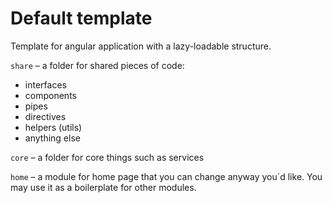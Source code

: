 # Default template

Template for angular application with a lazy-loadable structure.

`share` – a folder for shared pieces of code:
* interfaces
* components
* pipes
* directives
* helpers (utils)
* anything else

`core` – a folder for core things such as services

`home` – a module for home page that you can change anyway you`d like. You may use it as a boilerplate for other modules.
